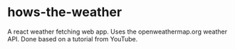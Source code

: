 # hows-the-weather
A react weather fetching web app. Uses the openweathermap.org weather API. Done based on a tutorial from YouTube.
